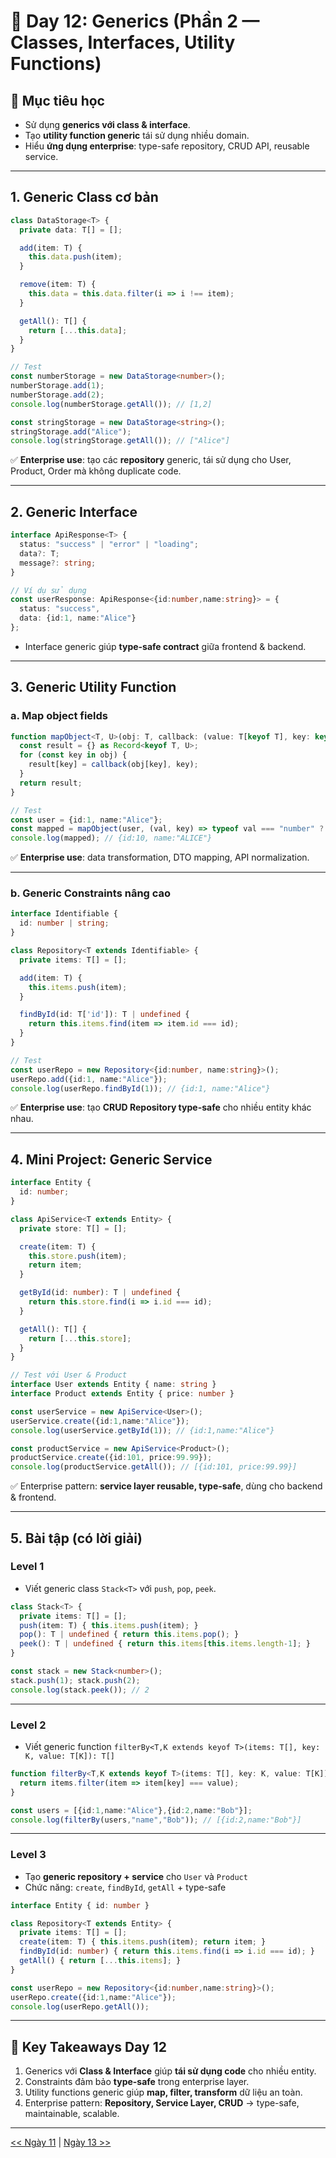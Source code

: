 # 📘 Day 12: Generics (Phần 2 — Classes, Interfaces, Utility Functions)

## 🎯 Mục tiêu học

* Sử dụng **generics với class & interface**.
* Tạo **utility function generic** tái sử dụng nhiều domain.
* Hiểu **ứng dụng enterprise**: type-safe repository, CRUD API, reusable service.

---

## 1. Generic Class cơ bản

```ts
class DataStorage<T> {
  private data: T[] = [];

  add(item: T) {
    this.data.push(item);
  }

  remove(item: T) {
    this.data = this.data.filter(i => i !== item);
  }

  getAll(): T[] {
    return [...this.data];
  }
}

// Test
const numberStorage = new DataStorage<number>();
numberStorage.add(1);
numberStorage.add(2);
console.log(numberStorage.getAll()); // [1,2]

const stringStorage = new DataStorage<string>();
stringStorage.add("Alice");
console.log(stringStorage.getAll()); // ["Alice"]
```

✅ **Enterprise use**: tạo các **repository** generic, tái sử dụng cho User, Product, Order mà không duplicate code.

---

## 2. Generic Interface

```ts
interface ApiResponse<T> {
  status: "success" | "error" | "loading";
  data?: T;
  message?: string;
}

// Ví dụ sử dụng
const userResponse: ApiResponse<{id:number,name:string}> = {
  status: "success",
  data: {id:1, name:"Alice"}
};
```

* Interface generic giúp **type-safe contract** giữa frontend & backend.

---

## 3. Generic Utility Function

### a. Map object fields

```ts
function mapObject<T, U>(obj: T, callback: (value: T[keyof T], key: keyof T) => U): Record<keyof T, U> {
  const result = {} as Record<keyof T, U>;
  for (const key in obj) {
    result[key] = callback(obj[key], key);
  }
  return result;
}

// Test
const user = {id:1, name:"Alice"};
const mapped = mapObject(user, (val, key) => typeof val === "number" ? val*10 : val.toUpperCase());
console.log(mapped); // {id:10, name:"ALICE"}
```

✅ **Enterprise use**: data transformation, DTO mapping, API normalization.

---

### b. Generic Constraints nâng cao

```ts
interface Identifiable {
  id: number | string;
}

class Repository<T extends Identifiable> {
  private items: T[] = [];

  add(item: T) {
    this.items.push(item);
  }

  findById(id: T['id']): T | undefined {
    return this.items.find(item => item.id === id);
  }
}

// Test
const userRepo = new Repository<{id:number, name:string}>();
userRepo.add({id:1, name:"Alice"});
console.log(userRepo.findById(1)); // {id:1, name:"Alice"}
```

✅ **Enterprise use**: tạo **CRUD Repository type-safe** cho nhiều entity khác nhau.

---

## 4. Mini Project: Generic Service

```ts
interface Entity {
  id: number;
}

class ApiService<T extends Entity> {
  private store: T[] = [];

  create(item: T) {
    this.store.push(item);
    return item;
  }

  getById(id: number): T | undefined {
    return this.store.find(i => i.id === id);
  }

  getAll(): T[] {
    return [...this.store];
  }
}

// Test với User & Product
interface User extends Entity { name: string }
interface Product extends Entity { price: number }

const userService = new ApiService<User>();
userService.create({id:1,name:"Alice"});
console.log(userService.getById(1)); // {id:1,name:"Alice"}

const productService = new ApiService<Product>();
productService.create({id:101, price:99.99});
console.log(productService.getAll()); // [{id:101, price:99.99}]
```

✅ Enterprise pattern: **service layer reusable, type-safe**, dùng cho backend & frontend.

---

## 5. Bài tập (có lời giải)

### Level 1

* Viết generic class `Stack<T>` với `push`, `pop`, `peek`.

```ts
class Stack<T> {
  private items: T[] = [];
  push(item: T) { this.items.push(item); }
  pop(): T | undefined { return this.items.pop(); }
  peek(): T | undefined { return this.items[this.items.length-1]; }
}

const stack = new Stack<number>();
stack.push(1); stack.push(2);
console.log(stack.peek()); // 2
```

---

### Level 2

* Viết generic function `filterBy<T,K extends keyof T>(items: T[], key: K, value: T[K]): T[]`

```ts
function filterBy<T,K extends keyof T>(items: T[], key: K, value: T[K]): T[] {
  return items.filter(item => item[key] === value);
}

const users = [{id:1,name:"Alice"},{id:2,name:"Bob"}];
console.log(filterBy(users,"name","Bob")); // [{id:2,name:"Bob"}]
```

---

### Level 3

* Tạo **generic repository + service** cho `User` và `Product`
* Chức năng: `create`, `findById`, `getAll` + type-safe

```ts
interface Entity { id: number }

class Repository<T extends Entity> {
  private items: T[] = [];
  create(item: T) { this.items.push(item); return item; }
  findById(id: number) { return this.items.find(i => i.id === id); }
  getAll() { return [...this.items]; }
}

const userRepo = new Repository<{id:number,name:string}>();
userRepo.create({id:1,name:"Alice"});
console.log(userRepo.getAll());
```

---

## 🔑 Key Takeaways Day 12

1. Generics với **Class & Interface** giúp **tái sử dụng code** cho nhiều entity.
2. Constraints đảm bảo **type-safe** trong enterprise layer.
3. Utility functions generic giúp **map, filter, transform** dữ liệu an toàn.
4. Enterprise pattern: **Repository, Service Layer, CRUD** → type-safe, maintainable, scalable.

---


[<< Ngày 11](./Day11.md) | [Ngày 13 >>](./Day13.md)